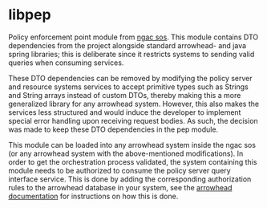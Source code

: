 # libpep
Policy enforcement point module from [ngac sos](https://github.com/esen96/sos-ngac). This module contains DTO dependencies from the project alongside standard arrowhead- and java spring libraries; this is deliberate since it restricts systems to sending valid queries when consuming services.

These DTO dependencies can be removed by modifying the policy server and resource systems services to accept primitive types such as Strings and String arrays instead of custom DTOs, thereby making this a more generalized library for any arrowhead system. However, this also makes the services less structured and would induce the developer to implement special error handling upon receiving request bodies. As such, the decision was made to keep these DTO dependencies in the pep module.

This module can be loaded into any arrowhead system inside the ngac sos (or any arrowhead system with the above-mentioned modifications). In order to get the orchestration process validated, the system containing this module needs to be authorized to consume the policy server query interface service. This is done by adding the corresponding authorization rules to the arrowhead database in your system, see the [arrowhead documentation](https://github.com/eclipse-arrowhead/core-java-spring) for instructions on how this is done.
